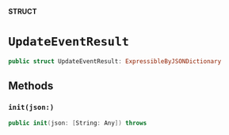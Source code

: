 **STRUCT**

# `UpdateEventResult`

```swift
public struct UpdateEventResult: ExpressibleByJSONDictionary
```

## Methods
### `init(json:)`

```swift
public init(json: [String: Any]) throws
```
